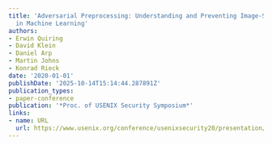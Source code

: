 ```yaml
---
title: 'Adversarial Preprocessing: Understanding and Preventing Image-Scaling Attacks
  in Machine Learning'
authors:
- Erwin Quiring
- David Klein
- Daniel Arp
- Martin Johns
- Konrad Rieck
date: '2020-01-01'
publishDate: '2025-10-14T15:14:44.287891Z'
publication_types:
- paper-conference
publication: '*Proc. of USENIX Security Symposium*'
links:
- name: URL
  url: https://www.usenix.org/conference/usenixsecurity20/presentation/quiring
---
```

